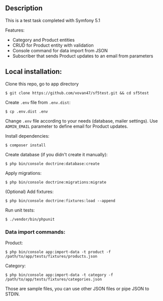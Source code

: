 ## Description

This is a test task completed with Symfony 5.1

Features:
- Category and Product entities
- CRUD for Product entity with validation
- Console command for data import from JSON
- Subscriber that sends Product updates to an email from parameters

## Local installation:

Clone this repo, go to app directory

`$ git clone https://github.com/vovan47/sf5test.git && cd sf5test`

Create `.env` file from `.env.dist`:

`$ cp .env.dist .env`

Change `.env` file according to your needs (database, mailer settings).
Use `ADMIN_EMAIL` parameter to define email for Product updates.

Install dependencies:

`$ composer install`

Create database (if you didn't create it manually):

`$ php bin/console doctrine:database:create`

Apply migrations:

`$ php bin/console doctrine:migrations:migrate`

(Optional) Add fixtures:

`$ php bin/console doctrine:fixtures:load --append`

Run unit tests:

`$ ./vendor/bin/phpunit`

### Data import commands:

Product:

`$ php bin/console app:import-data -t product -f /path/to/app/tests/fixtures/products.json`

Category:

`$ php bin/console app:import-data -t category -f /path/to/app/tests/fixtures/categories.json`

Those are sample files, you can use other JSON files or pipe JSON to STDIN.
